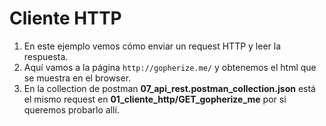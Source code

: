 # Cliente HTTP

1. En este ejemplo vemos cómo enviar un request HTTP y leer la respuesta.  
2. Aquí vamos a la página `http://gopherize.me/` y obtenemos el html que se muestra en el browser.  
3. En la collection de postman **07_api_rest.postman_collection.json** está el mismo request en **01_cliente_http/GET_gopherize_me** por si queremos probarlo allí.  
